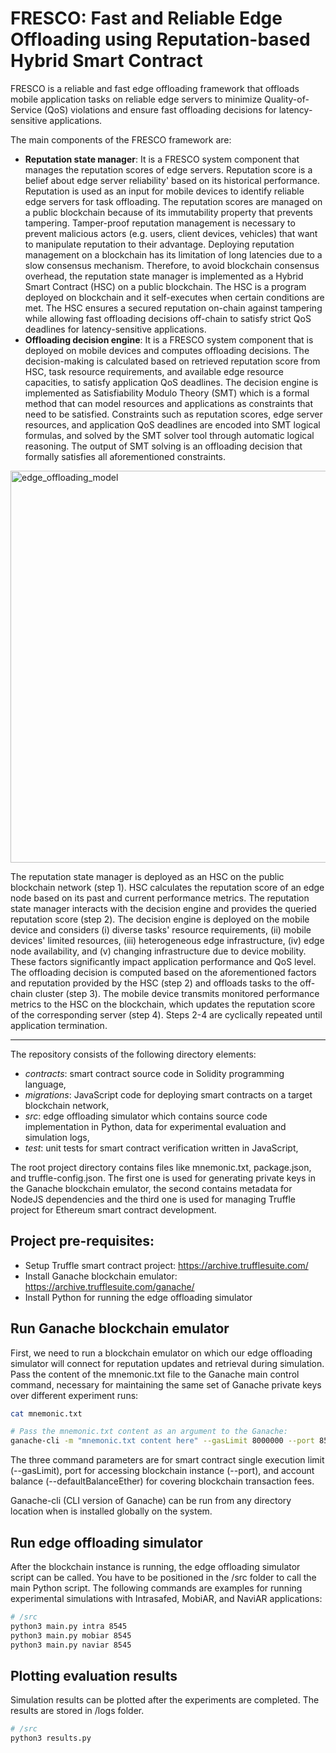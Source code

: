 # FRESCO: Fast and Reliable Edge Offloading using Reputation-based Hybrid Smart Contract
FRESCO is a reliable and fast edge offloading framework that offloads mobile application tasks on reliable edge servers to minimize 
Quality-of-Service (QoS) violations and ensure fast offloading decisions for latency-sensitive applications.

The main components of the FRESCO framework are:

- **Reputation state manager**: It is a FRESCO system component that manages the reputation scores of edge servers. Reputation score is a belief
about edge server reliability' based on its historical performance. Reputation is used as an input for mobile devices to identify reliable edge servers
for task offloading. The reputation scores are managed on a public blockchain because of its immutability property that prevents tampering.
Tamper-proof reputation management is necessary to prevent malicious actors (e.g. users, client devices, vehicles) that want to manipulate reputation
to their advantage. Deploying reputation management on a blockchain has its limitation of long latencies due to a slow consensus mechanism.
Therefore, to avoid blockchain consensus overhead, the reputation state manager is implemented as a Hybrid Smart Contract (HSC) on a public blockchain.
The HSC is a program deployed on blockchain and it self-executes when certain conditions are met. The HSC ensures a secured reputation on-chain against
tampering while allowing fast offloading decisions off-chain to satisfy strict QoS deadlines for latency-sensitive applications.
- **Offloading decision engine**: It is a FRESCO system component that is deployed on mobile devices and computes offloading decisions. The decision-making
is calculated based on retrieved reputation score from HSC, task resource requirements, and available edge resource capacities, to satisfy application
QoS deadlines. The decision engine is implemented as Satisfiability Modulo Theory (SMT) which is a formal method that can model resources and
applications as constraints that need to be satisfied. Constraints such as reputation scores, edge server resources, and application QoS deadlines are encoded
into SMT logical formulas, and solved by the SMT solver tool through automatic logical reasoning. The output of SMT solving is an offloading decision
that formally satisfies all aforementioned constraints.

<img width="627" alt="edge_offloading_model" src="https://github.com/jzilic1991/hybrid-edge-blockchain/assets/89394269/79d97c14-5b73-43ce-969a-d9320450338e">

The reputation state manager is deployed as an HSC on the public blockchain network (step 1). HSC calculates the reputation score of an edge node based on its past and 
current performance metrics. The reputation state manager interacts with the decision engine and provides the queried reputation score (step 2). The decision engine is 
deployed on the mobile device and considers (i) diverse tasks' resource requirements, (ii) mobile devices' limited resources, (iii) heterogeneous edge infrastructure, 
(iv) edge node availability, and (v) changing infrastructure due to device mobility. These factors significantly impact application performance and QoS level. 
The offloading decision is computed based on the aforementioned factors and reputation provided by the HSC (step 2) and offloads tasks to the off-chain cluster (step 3). 
The mobile device transmits monitored performance metrics to the HSC on the blockchain, which updates the reputation score of the corresponding server (step 4). 
Steps 2-4 are cyclically repeated until application termination.

<hr>

The repository consists of the following directory elements:

- *contracts*: smart contract source code in Solidity programming language,
- *migrations*: JavaScript code for deploying smart contracts on a target blockchain network,
- *src*: edge offloading simulator which contains source code implementation in Python, data for experimental evaluation and simulation logs,
- *test*: unit tests for smart contract verification written in JavaScript,

The root project directory contains files like mnemonic.txt, package.json, and truffle-config.json. The first one is used for generating 
private keys in the Ganache blockchain emulator, the second contains metadata for NodeJS dependencies and the third one is used for managing Truffle
project for Ethereum smart contract development.

## Project pre-requisites:
- Setup Truffle smart contract project: https://archive.trufflesuite.com/
- Install Ganache blockchain emulator: https://archive.trufflesuite.com/ganache/
- Install Python for running the edge offloading simulator

## Run Ganache blockchain emulator
First, we need to run a blockchain emulator on which our edge offloading simulator will connect for reputation updates and retrieval during simulation.
Pass the content of the mnemonic.txt file to the Ganache main control command, necessary for maintaining the same set of Ganache private keys over different experiment runs:

```bash
cat mnemonic.txt

# Pass the mnemonic.txt content as an argument to the Ganache:
ganache-cli -m "mnemonic.txt content here" --gasLimit 8000000 --port 8545 --defaultBalanceEther 1000
```

The three command parameters are for smart contract single execution limit (--gasLimit), port for accessing blockchain instance (--port), and account balance (--defaultBalanceEther) for covering blockchain transaction fees.

Ganache-cli (CLI version of Ganache) can be run from any directory location when is installed globally on the system.

## Run edge offloading simulator
After the blockchain instance is running, the edge offloading simulator script can be called. You have to be positioned in the /src folder to call the main Python script. The following commands are examples for running experimental simulations with Intrasafed, MobiAR, and NaviAR applications:

```bash
# /src
python3 main.py intra 8545
python3 main.py mobiar 8545
python3 main.py naviar 8545
```

## Plotting evaluation results
Simulation results can be plotted after the experiments are completed. The results are stored in /logs folder.

```bash
# /src
python3 results.py
```
